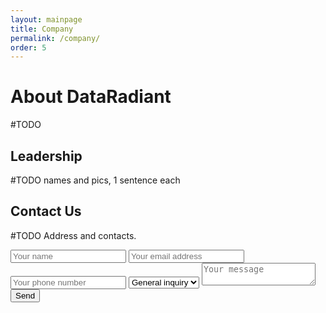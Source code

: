 ```yaml
---
layout: mainpage
title: Company
permalink: /company/
order: 5
---
```


# About DataRadiant

#TODO

## Leadership

#TODO names and pics, 1 sentence each


## Contact Us

#TODO Address and contacts.

<form action="https://formspree.io/info@dataradiant.com"
      method="POST">
    <input type="text" name="name" placeholder="Your name">
    <input type="email" name="_replyto" placeholder="Your email address">
    <input type="text" name="phone" placeholder="Your phone number">
    <select name="_subject">
    	<option selected="selected">General inquiry</option>
    	<option>Service inquiry</option>
    	<option>Press inquiry</option>
    </select>
    <textarea name="text" placeholder="Your message"></textarea>
    <input type="hidden" name="_next" value="/thanks/" />
    <input type="text" name="_format" value="plain" style="display:none" />
    <input type="submit" value="Send">
</form>
